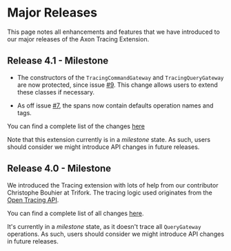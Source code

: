 # Major Releases

This page notes all enhancements and features that we have introduced to our major releases of the Axon Tracing Extension.

## Release 4.1 - Milestone

* The constructors of the `TracingCommandGateway` and `TracingQueryGateway` are now protected, since issue [#9](https://github.com/AxonFramework/extension-tracing/issues/9).
  This change allows users to extend these classes if necessary.

* As off issue [#7](https://github.com/AxonFramework/extension-tracing/issues/7), the spans now contain defaults operation names and tags.

You can find a complete list of the changes [here](https://github.com/AxonFramework/extension-tracing/issues?q=is%3Aclosed+milestone%3A%22Release+4.1%22)

Note that this extension currently is in a _milestone_ state.
As such, users should consider we might introduce API changes in future releases.

## Release 4.0 - Milestone

We introduced the Tracing extension with lots of help from our contributor Christophe Bouhier at Trifork.
The tracing logic used originates from the [Open Tracing API](https://opentracing.io/).

You can find a complete list of all changes [here](https://github.com/AxonFramework/extension-tracing/issues?q=is%3Aclosed+milestone%3A%22Release+4.0%22).

It's currently in a _milestone_ state, as it doesn't trace all `QueryGateway` operations.
As such, users should consider we might introduce API changes in future releases.
